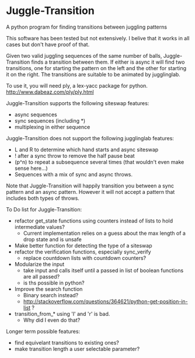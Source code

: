 Juggle-Transition
=================

A python program for finding transitions between juggling patterns

This software has been tested but not extensively.  I belive that it works in all cases but don't have proof of that.

Given two valid juggling sequences of the same number of balls, Juggle-Transition finds a transition between them.  If either is async it will find two transitions, one for starting the pattern on the left and the other for starting it on the right.  The transitions are suitable to be animated by jugglinglab.

To use it, you will need ply, a lex-yacc package for python.  http://www.dabeaz.com/ply/ply.html

Juggle-Transition supports the following siteswap features:
 - async sequences
 - sync sequences (including *)
 - multiplexing in either sequence

  
Juggle-Transition does not support the following jugglinglab features:
 - L and R to determine which hand starts and async siteswap
 - ! after a sync throw to remove the half pause beat
 - (p^n) to repeat a subsequence several times (that wouldn't even make sense here...)
 - Sequences with a mix of sync and async throws.
  
Note that Juggle-Transition will happily transition you between a sync pattern and an async pattern.  However it will not accept a pattern that includes both types of throws.

To Do list for Juggle-Transition:
 - refactor get_state functions using counters instead of lists to hold intermediate values?
   - Current implementation relies on a guess about the max length of a drop state and is unsafe
 - Make better function for detecting the type of a siteswap
 - refactor the verification functions, especially sync_verify
   - replace countdown lists with countdown counters?
 - Modularize the input
   - take input and calls itself until a passed in list of boolean functions are all passed?
   - is ths possible in python?
 - Improve the search function
   - Binary search instead?
   - http://stackoverflow.com/questions/364621/python-get-position-in-list ?
 - transition_from_* using 'l' and 'r' is bad.  
    - Why did I even do that?
        
Longer term possible features:
 - find equivelant transitions to existing ones?
 - make transition length a user selectable parameter?



